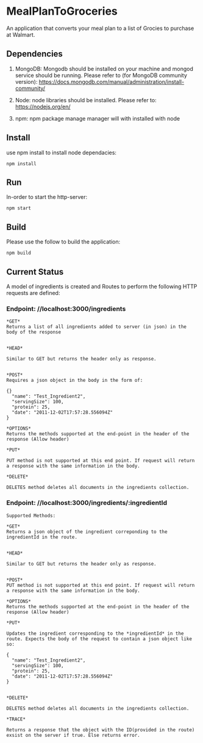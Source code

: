 # MealPlanToGroceries
An application that converts your meal plan to a list of Grocies to purchase at Walmart.

## Dependencies

1. MongoDB: Mongodb should be installed on your machine and mongod service should be running. Please refer to (for MongoDB community version):
https://docs.mongodb.com/manual/administration/install-community/

2. Node: node libraries should be installed. Please refer to:
https://nodejs.org/en/

3. npm: npm package manage manager will with installed with node 


## Install

use npm install to install node dependacies:

```
npm install
```

## Run
In-order to start the http-server:

```
npm start
```
## Build
Please use the follow to build the application:
```
npm build
```

## Current Status
A model of ingredients is created and Routes to perform the following HTTP requests are defined:

### Endpoint: //localhost:3000/ingredients ###
    *GET*   
    Returns a list of all ingredients added to server (in json) in the body of the response
    
    
    *HEAD*
   
    Similar to GET but returns the header only as response.
    
    
    *POST*   
    Requires a json object in the body in the form of:

    {}
      "name": "Test_Ingredient2",
      "servingSize": 100,
      "protein": 25,
      "date": "2011-12-02T17:57:28.556094Z"
    }

    *OPTIONS*   
    Returns the methods supported at the end-point in the header of the response (Allow header)

    *PUT*

    PUT method is not supported at this end point. If request will return a response with the same information in the body.

    *DELETE*

    DELETES method deletes all documents in the ingredients collection.


    
### Endpoint: //localhost:3000/ingredients/:ingredientId ###


    Supported Methods:

    *GET*   
    Returns a json object of the ingredient correponding to the ingredientId in the route.
    
    
    *HEAD*
   
    Similar to GET but returns the header only as response.
    
    
    *POST*   
    PUT method is not supported at this end point. If request will return a response with the same information in the body.
    
    *OPTIONS*   
    Returns the methods supported at the end-point in the header of the response (Allow header)

    *PUT*

    Updates the ingredient corresponding to the *ingredientId* in the route. Expects the body of the request to contain a json object like so:
    
    {
      "name": "Test_Ingredient2",
      "servingSize": 100,
      "protein": 25,
      "date": "2011-12-02T17:57:28.556094Z"
    }


    *DELETE*

    DELETES method deletes all documents in the ingredients collection.

    *TRACE*

    Returns a response that the object with the ID(provided in the route) exsist on the server if true. Else returns error.